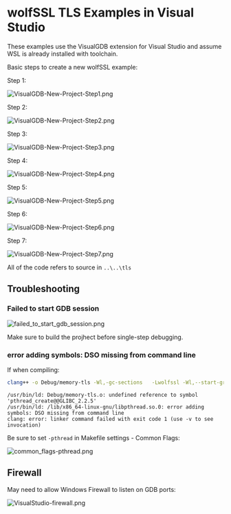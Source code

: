 # wolfSSL TLS Examples in Visual Studio

These examples use the VisualGDB extension for Visual Studio and assume WSL is already installed with toolchain.

Basic steps to create a new wolfSSL example:

Step 1:

![VisualGDB-New-Project-Step1.png](./images/VisualGDB-New-Project-Step1.png)

Step 2:

![VisualGDB-New-Project-Step2.png](./images/VisualGDB-New-Project-Step2.png)

Step 3:

![VisualGDB-New-Project-Step3.png](./images/VisualGDB-New-Project-Step3.png)

Step 4:

![VisualGDB-New-Project-Step4.png](./images/VisualGDB-New-Project-Step4.png)

Step 5:

![VisualGDB-New-Project-Step5.png](./images/VisualGDB-New-Project-Step5.png)

Step 6:

![VisualGDB-New-Project-Step6.png](./images/VisualGDB-New-Project-Step6.png)

Step 7:

![VisualGDB-New-Project-Step7.png](./images/VisualGDB-New-Project-Step7.png)

All of the code refers to source in `..\..\tls`


## Troubleshooting


### Failed to start GDB session

![failed_to_start_gdb_session.png](./images/failed_to_start_gdb_session.png)

Make sure to build the projhect before single-step debugging.


### error adding symbols: DSO missing from command line

If when compiling:

```sh
clang++ -o Debug/memory-tls -Wl,-gc-sections   -Lwolfssl -Wl,--start-group Debug/memory-tls.o -lwolfssl  -Wl,--rpath='$ORIGIN'   -Wl,--end-group
```


```text
/usr/bin/ld: Debug/memory-tls.o: undefined reference to symbol 'pthread_create@@GLIBC_2.2.5'
/usr/bin/ld: /lib/x86_64-linux-gnu/libpthread.so.0: error adding symbols: DSO missing from command line
clang: error: linker command failed with exit code 1 (use -v to see invocation)
```

Be sure to set `-pthread` in Makefile settings - Common Flags:

![common_flags-pthread.png](./images/common_flags-pthread.png)


## Firewall

May need to allow Windows Firewall to listen on GDB ports:

![VisualStudio-firewall.png](./images/VisualStudio-firewall.png)